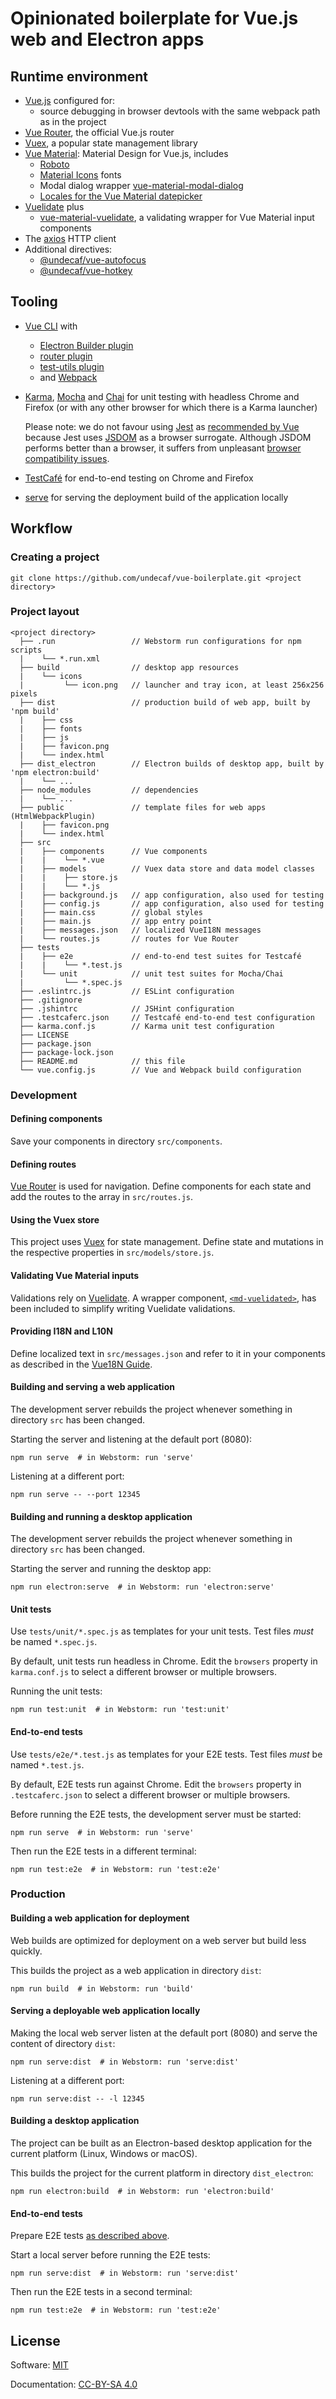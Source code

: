 # Opinionated boilerplate for Vue.js web and Electron apps

## Runtime environment

+   [Vue.js](https://vuejs.org/v2/api/) configured for:
    +   source debugging in browser devtools with the same webpack path as in
        the project
+   [Vue Router](https://router.vuejs.org/), the official Vue.js router
+   [Vuex](https://vuex.vuejs.org/), a popular state management library
+   [Vue Material](https://vuematerial.io/): Material Design for Vue.js,
    includes
    +   [Roboto](https://github.com/KyleAMathews/typefaces/tree/master/packages/roboto#typeface-roboto)
    +   [Material Icons](https://github.com/daimoonis/material-icons-font#readme) fonts
    +   Modal dialog wrapper
    [vue-material-modal-dialog](https://www.npmjs.com/package/vue-material-modal-dialog)
    +   [Locales for the Vue Material datepicker](https://www.npmjs.com/package/@undecaf/vue-material-locales)
+   [Vuelidate](https://vuelidate.js.org/) plus
    +   [vue-material-vuelidate](https://www.npmjs.com/package/vue-material-vuelidate),
        a validating wrapper for Vue Material input components
+   The [axios](https://github.com/axios/axios#axios) HTTP client
+   Additional directives:
    +   [@undecaf/vue-autofocus](https://www.npmjs.com/package/@undecaf/vue-autofocus)
    +   [@undecaf/vue-hotkey](https://www.npmjs.com/package/@undecaf/vue-hotkey)

## Tooling

+   [Vue CLI](https://cli.vuejs.org/) with
    +   [Electron Builder plugin](https://nklayman.github.io/vue-cli-plugin-electron-builder/)
    +   [router plugin](https://github.com/vuejs/vue-cli/tree/dev/packages/@vue/cli-plugin-router#vuecli-plugin-router)
    +   [test-utils plugin](https://vue-test-utils.vuejs.org/)
    +   and [Webpack](https://webpack.js.org/)
+   [Karma](https://karma-runner.github.io/latest/index.html),
    [Mocha](https://mochajs.org/) and
    [Chai](https://www.chaijs.com/) for unit testing with headless Chrome 
    and Firefox (or with any other browser for which there is a Karma launcher)
    
    Please note: we do not favour using [Jest](https://jestjs.io/) 
    as [recommended by Vue](https://vue-test-utils.vuejs.org/installation/#using-vue-test-utils-with-jest-recommended)
    because Jest uses [JSDOM](https://github.com/jsdom/jsdom#--------jsdom) as a browser surrogate.
    Although JSDOM performs better than a browser, it suffers from unpleasant 
    [browser compatibility issues](https://github.com/tmobile/jest-jsdom-browser-compatibility#overview).
    
+   [TestCafé](https://devexpress.github.io/testcafe/) for end-to-end testing on Chrome and Firefox
+   [serve](https://github.com/vercel/serve#readme) for serving the deployment build of the application locally


## Workflow

### Creating a project

```shell script
git clone https://github.com/undecaf/vue-boilerplate.git <project directory>
```


### Project layout

```
<project directory>
  ├── .run                 // Webstorm run configurations for npm scripts
  |    └── *.run.xml
  ├── build                // desktop app resources
  |    └── icons
  |         └── icon.png   // launcher and tray icon, at least 256x256 pixels
  ├── dist                 // production build of web app, built by 'npm build'
  |    ├── css
  |    ├── fonts
  |    ├── js
  |    ├── favicon.png
  |    └── index.html
  ├── dist_electron        // Electron builds of desktop app, built by 'npm electron:build'
  |    └── ...
  ├── node_modules         // dependencies
  |    └── ...
  ├── public               // template files for web apps (HtmlWebpackPlugin)
  |    ├── favicon.png
  |    └── index.html
  ├── src
  |    ├── components      // Vue components
  |    |    └── *.vue
  |    ├── models          // Vuex data store and data model classes
  |    |    ├── store.js
  |    |    └── *.js
  |    ├── background.js   // app configuration, also used for testing
  |    ├── config.js       // app configuration, also used for testing
  |    ├── main.css        // global styles
  |    ├── main.js         // app entry point
  |    ├── messages.json   // localized VueI18N messages
  |    └── routes.js       // routes for Vue Router
  ├── tests
  |    ├── e2e             // end-to-end test suites for Testcafé
  |    |    └── *.test.js
  |    └── unit            // unit test suites for Mocha/Chai
  |         └── *.spec.js
  ├── .eslintrc.js         // ESLint configuration
  ├── .gitignore 
  ├── .jshintrc            // JSHint configuration 
  ├── .testcaferc.json     // Testcafé end-to-end test configuration
  ├── karma.conf.js        // Karma unit test configuration
  ├── LICENSE
  ├── package.json
  ├── package-lock.json
  ├── README.md            // this file
  └── vue.config.js        // Vue and Webpack build configuration
```


### Development

#### Defining components

Save your components in directory `src/components`.


#### Defining routes

[Vue Router](https://router.vuejs.org/) is used for navigation.
Define components for each state and add the routes to the array in `src/routes.js`.


#### Using the Vuex store

This project uses [Vuex](https://vuex.vuejs.org/) for state management.
Define state and mutations in the respective properties in `src/models/store.js`.


#### Validating Vue Material inputs

Validations rely on [Vuelidate](https://vuelidate.js.org/). A wrapper component,
[`<md-vuelidated>`](https://www.npmjs.com/package/vue-material-vuelidate),
has been included to simplify writing Vuelidate validations.


#### Providing I18N and L10N

Define localized text in `src/messages.json` and refer to it in your components as
described in the [Vue18N Guide](https://kazupon.github.io/vue-i18n/guide/formatting.html).


#### Building and serving a web application

The development server rebuilds the project whenever something in directory `src`
has been changed.
 
Starting the server and listening at the default port (8080):

```shell script
npm run serve  # in Webstorm: run 'serve' 
```

Listening at a different port:

```shell script
npm run serve -- --port 12345
```


#### Building and running a desktop application

The development server rebuilds the project whenever something in directory `src`
has been changed.

Starting the server and running the desktop app:

```shell script
npm run electron:serve  # in Webstorm: run 'electron:serve' 
```


#### Unit tests

Use `tests/unit/*.spec.js` as templates for your unit tests. Test files _must_ be named
`*.spec.js`.

By default, unit tests run headless in Chrome. Edit the `browsers` property in `karma.conf.js`
to select a different browser or multiple browsers.

Running the unit tests:

```shell script
npm run test:unit  # in Webstorm: run 'test:unit' 
```


#### End-to-end tests

Use `tests/e2e/*.test.js` as templates for your E2E tests. Test files _must_ be named
`*.test.js`.

By default, E2E tests run against Chrome. Edit the `browsers` property in `.testcaferc.json`
to select a different browser or multiple browsers.

Before running the E2E tests, the development server must be started:

```shell script
npm run serve  # in Webstorm: run 'serve' 
```

Then run the E2E tests in a different terminal:

```shell script
npm run test:e2e  # in Webstorm: run 'test:e2e' 
```


### Production

#### Building a web application for deployment

Web builds are optimized for deployment on a web server but build less quickly.

This builds the project as a web application in directory `dist`:

```shell script
npm run build  # in Webstorm: run 'build' 
```


#### Serving a deployable web application locally

Making the local web server listen at the default port (8080) and serve
the content of directory `dist`:

```shell script
npm run serve:dist  # in Webstorm: run 'serve:dist' 
```

Listening at a different port:

```shell script
npm run serve:dist -- -l 12345
```


#### Building a desktop application

The project can be built as an Electron-based desktop application 
for the current platform (Linux, Windows or macOS).

This builds the project for the current platform in directory `dist_electron`:

```shell script
npm run electron:build  # in Webstorm: run 'electron:build' 
```


#### End-to-end tests

Prepare E2E tests [as described above](#end-to-end-tests).

Start a local server before running the E2E tests:

```shell script
npm run serve:dist  # in Webstorm: run 'serve:dist' 
```

Then run the E2E tests in a second terminal:

```shell script
npm run test:e2e  # in Webstorm: run 'test:e2e' 
```


## License

Software: [MIT](http://opensource.org/licenses/MIT)

Documentation: [CC-BY-SA 4.0](http://creativecommons.org/licenses/by-sa/4.0/)

